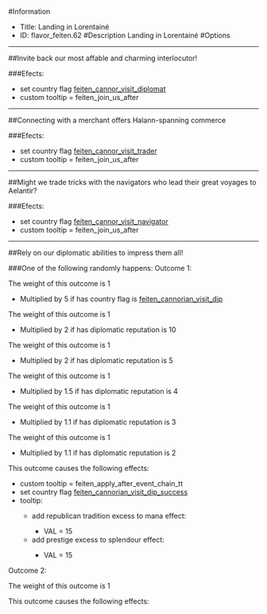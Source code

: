 #Information
 - Title: Landing in Lorentainé
 - ID: flavor_feiten.62
#Description
Landing in Lorentainé
#Options

___
##Invite back our most affable and charming interlocutor!

###Efects:<ul><li>set country flag [feiten_cannor_visit_diplomat](../flags/feiten_cannor_visit_diplomat.md)</li><li>custom tooltip = feiten_join_us_after</li></ul>

___
##Connecting with a merchant offers Halann-spanning commerce

###Efects:<ul><li>set country flag [feiten_cannor_visit_trader](../flags/feiten_cannor_visit_trader.md)</li><li>custom tooltip = feiten_join_us_after</li></ul>

___
##Might we trade tricks with the navigators who lead their great voyages to Aelantir?

###Efects:<ul><li>set country flag [feiten_cannor_visit_navigator](../flags/feiten_cannor_visit_navigator.md)</li><li>custom tooltip = feiten_join_us_after</li></ul>

___
##Rely on our diplomatic abilities to impress them all!

###One of the following randomly happens:
Outcome 1:

The weight of this outcome is 1
 - Multiplied by 5 if has country flag is [feiten_cannorian_visit_dip](../flags/feiten_cannorian_visit_dip.md)

The weight of this outcome is 1
 - Multiplied by 2 if has diplomatic reputation is 10

The weight of this outcome is 1
 - Multiplied by 2 if has diplomatic reputation is 5

The weight of this outcome is 1
 - Multiplied by 1.5 if has diplomatic reputation is 4

The weight of this outcome is 1
 - Multiplied by 1.1 if has diplomatic reputation is 3

The weight of this outcome is 1
 - Multiplied by 1.1 if has diplomatic reputation is 2

This outcome causes the following effects:<ul><li>custom tooltip = feiten_apply_after_event_chain_tt</li><li>set country flag [feiten_cannorian_visit_dip_success](../flags/feiten_cannorian_visit_dip_success.md)</li><li>tooltip:</li><ul><li>add republican tradition excess to mana effect:</li><ul><li>VAL = 15</li></ul><li>add prestige excess to splendour effect:</li><ul><li>VAL = 15</li></ul></ul></ul>
Outcome 2:

The weight of this outcome is 1

This outcome causes the following effects:<ul></ul>
